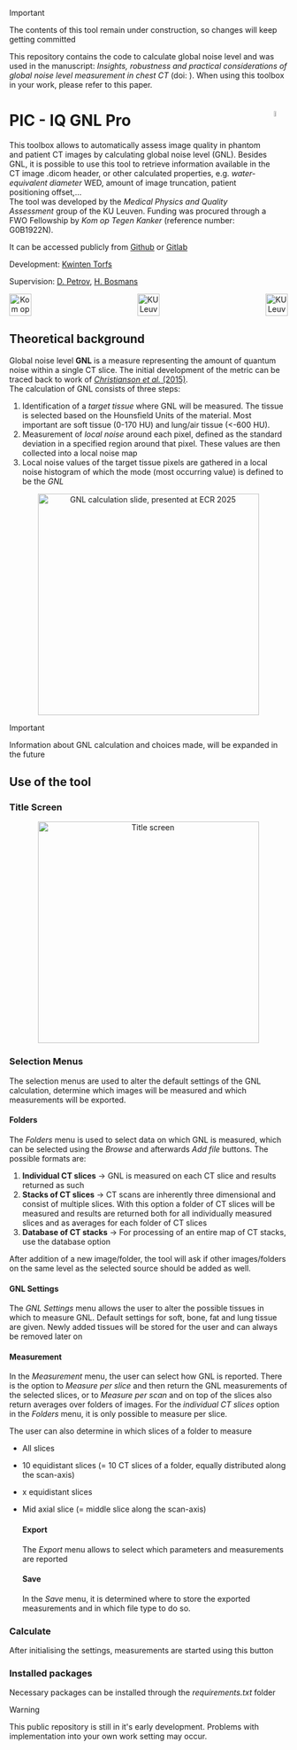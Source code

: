 >[!IMPORTANT] 
> The contents of this tool remain under construction, so changes will keep getting committed

This repository contains the code to calculate global noise level and was used in the manuscript: _Insights, robustness and practical considerations of global noise level measurement in chest CT_ (doi: ). When using this toolbox in your work, please refer to this paper.

# PIC - IQ GNL Pro <img src="https://github.com/KwintenTorfs/GNL_GUI/blob/master/assets/PIC.png" width=5% height=5% align='right'>

This toolbox allows to automatically assess image quality in phantom and patient CT images by calculating global noise level (GNL). Besides GNL, it is possible to use this tool to retrieve information available in the CT image .dicom header, or other calculated properties, e.g. _water-equivalent diameter_ WED, amount of image truncation, patient positioning offset,... \
The tool was developed by the _Medical Physics and Quality Assessment_ group of the KU Leuven. Funding was procured through a FWO Fellowship by _Kom op Tegen Kanker_ (reference number: G0B1922N).

It can be accessed publicly from [Github](https://github.com/KwintenTorfs/IQ-GNL-Pro) or [Gitlab](https://gitlab.kuleuven.be/medphysqa/deploy/iq-gnl-pro)

Development: [Kwinten Torfs](https://www.kuleuven.be/wieiswie/nl/person/00148621)

Supervision: [D. Petrov](https://www.kuleuven.be/wieiswie/nl/person/00101698), [H. Bosmans](https://www.kuleuven.be/wieiswie/nl/person/00009754)

<p align="center"> <image src="https://github.com/KwintenTorfs/GNL_GUI/blob/master/assets/KOTK.png" height=40 title='Kom op Tegen Kanker' align='left'> <image src="https://github.com/KwintenTorfs/GNL_GUI/blob/master/assets/KUL.png" height=40 title='KU Leuven'> <image src="https://github.com/KwintenTorfs/GNL_GUI/blob/master/assets/UZ Leuven.png" height=40 title='KU Leuven' align='right'>

## Theoretical background

Global noise level **GNL** is a measure representing the amount of quantum noise within a single CT slice. The initial development of the metric can be traced back to work of [_Christianson et al._ (2015)](https://www.ajronline.org/doi/10.2214/AJR.14.13613). \
The calculation of GNL consists of three steps:

1. Identification of a _target tissue_ where GNL will be measured. The tissue is selected based on the Hounsfield Units of the material. Most important are soft tissue (0-170 HU) and lung/air tissue (<-600 HU).
2. Measurement of _local noise_ around each pixel, defined as the standard deviation in a specified region around that pixel. These values are then collected into a local noise map
3. Local noise values of the target tissue pixels are gathered in a local noise histogram of which the mode (most occurring value) is defined to be the _GNL_
<p align="center">
<image src="https://github.com/KwintenTorfs/GNL_GUI/blob/master/assets/GNL%20Calculation.png" height=400 align='center' title="GNL calculation slide, presented at ECR 2025">

>[!IMPORTANT]
>Information about GNL calculation and choices made, will be expanded in the future

## Use of the tool

###  Title Screen
<p align="center">
<image src="https://github.com/KwintenTorfs/GNL_GUI/blob/master/assets/Screen%20Initial.png" height=400 title="Title screen">

### Selection Menus
The selection menus are used to alter the default settings of the GNL calculation, determine which images will be measured and which measurements will be exported.

#### Folders
The _Folders_ menu is used to select data on which GNL is measured, which can be selected using the _Browse_ and afterwards _Add file_ buttons. The possible formats are:
1. **Individual CT slices** -> GNL is measured on each CT slice and results returned as such
2. **Stacks of CT slices** -> CT scans are inherently three dimensional and consist of multiple slices. With this option a folder of CT slices will be measured and results are returned both for all individually measured slices and as averages for each folder of CT slices
3. **Database of CT stacks** -> For processing of an entire map of CT stacks, use the database option

After addition of a new image/folder, the tool will ask if other images/folders on the same level as the selected source should be added as well.

#### GNL Settings
The _GNL Settings_ menu allows the user to alter the possible tissues in which to measure GNL. Default settings for soft, bone, fat and lung tissue are given. Newly added tissues will be stored for the user and can always be removed later on

#### Measurement
In the _Measurement_ menu, the user can select how GNL is reported. There is the option to _Measure per slice_ and then return the GNL measurements of the selected slices, or to _Measure per scan_ and on top of the slices also return averages over folders of images. For the _individual CT slices_ option in the _Folders_ menu, it is only possible to measure per slice.

The user can also determine in which slices of a folder to measure
- All slices
- 10 equidistant slices (= 10 CT slices of a folder, equally distributed along the scan-axis)
- x equidistant slices
- Mid axial slice (= middle slice along the scan-axis)

  #### Export
  The _Export_ menu allows to select which parameters and measurements are reported

  #### Save
  In the _Save_ menu, it is determined where to store the exported measurements and in which file type to do so.


### Calculate
After initialising the settings, measurements are started using this button


### Installed packages
Necessary packages can be installed through the _requirements.txt_ folder


>[!WARNING]
>This public repository is still in it's early development. Problems with implementation into your own work setting may occur.






